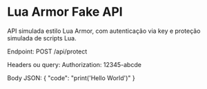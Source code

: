 # Lua Armor Fake API

API simulada estilo Lua Armor, com autenticação via key e proteção simulada de scripts Lua.

Endpoint:
POST /api/protect

Headers ou query:
Authorization: 12345-abcde

Body JSON:
{
  "code": "print('Hello World')"
}
